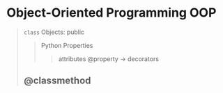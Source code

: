 # Object-Oriented Programming OOP

> `class` Objects: public
>
>
>
>> Python Properties
>>> attributes @property -> decorators
>
> ## @classmethod
>
>